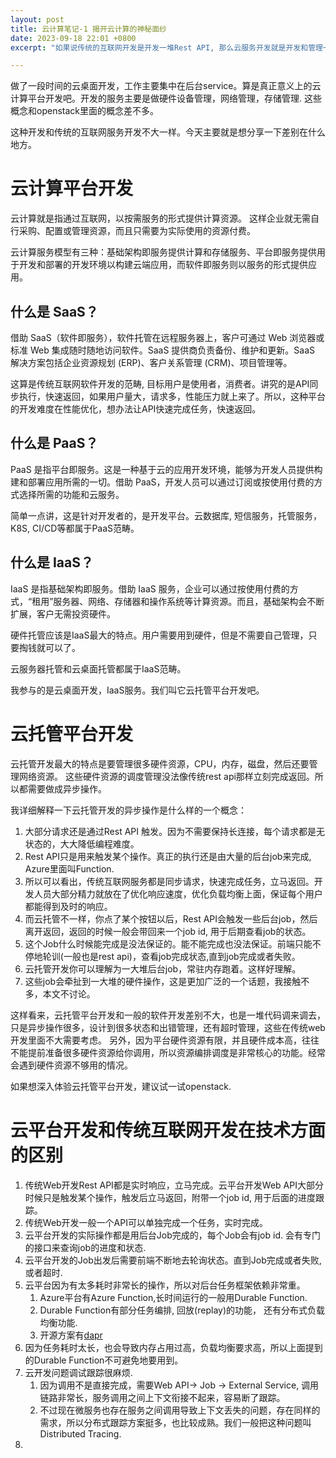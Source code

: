 ```yaml
---
layout: post
title: 云计算笔记-1 揭开云计算的神秘面纱
date: 2023-09-18 22:01 +0800
excerpt: "如果说传统的互联网开发是开发一堆Rest API, 那么云服务开发就是开发和管理一堆background job."

---
```

做了一段时间的云桌面开发，工作主要集中在后台service。算是真正意义上的云计算平台开发吧。开发的服务主要是做硬件设备管理，网络管理，存储管理. 这些概念和openstack里面的概念差不多。

这种开发和传统的互联网服务开发不大一样。今天主要就是想分享一下差别在什么地方。

# 云计算平台开发
云计算就是指通过互联网，以按需服务的形式提供计算资源。 这样企业就无需自行采购、配置或管理资源，而且只需要为实际使用的资源付费。 

云计算服务模型有三种：基础架构即服务提供计算和存储服务、平台即服务提供用于开发和部署的开发环境以构建云端应用，而软件即服务则以服务的形式提供应用。

## 什么是 SaaS？
借助 SaaS（软件即服务），软件托管在远程服务器上，客户可通过 Web 浏览器或标准 Web 集成随时随地访问软件。SaaS 提供商负责备份、维护和更新。SaaS 解决方案包括企业资源规划 (ERP)、客户关系管理 (CRM)、项目管理等。

这算是传统互联网软件开发的范畴, 目标用户是使用者，消费者。讲究的是API同步执行，快速返回，如果用户量大，请求多，性能压力就上来了。所以，这种平台的开发难度在性能优化，想办法让API快速完成任务，快速返回。


## 什么是 PaaS？
PaaS 是指平台即服务。这是一种基于云的应用开发环境，能够为开发人员提供构建和部署应用所需的一切。借助 PaaS，开发人员可以通过订阅或按使用付费的方式选择所需的功能和云服务。

简单一点讲，这是针对开发者的，是开发平台。云数据库, 短信服务，托管服务，K8S, CI/CD等都属于PaaS范畴。

## 什么是 IaaS？
IaaS 是指基础架构即服务。借助 IaaS 服务，企业可以通过按使用付费的方式，“租用”服务器、网络、存储器和操作系统等计算资源。而且，基础架构会不断扩展，客户无需投资硬件。

硬件托管应该是IaaS最大的特点。用户需要用到硬件，但是不需要自己管理，只要掏钱就可以了。

云服务器托管和云桌面托管都属于IaaS范畴。


我参与的是云桌面开发，IaaS服务。我们叫它云托管平台开发吧。

# 云托管平台开发

云托管开发最大的特点是要管理很多硬件资源，CPU，内存，磁盘，然后还要管理网络资源。 这些硬件资源的调度管理没法像传统rest api那样立刻完成返回。所以都需要做成异步操作。

我详细解释一下云托管开发的异步操作是什么样的一个概念：
1. 大部分请求还是通过Rest API 触发。因为不需要保持长连接，每个请求都是无状态的，大大降低编程难度。
2. Rest API只是用来触发某个操作。真正的执行还是由大量的后台job来完成, Azure里面叫Function.
3. 所以可以看出，传统互联网服务都是同步请求，快速完成任务，立马返回。开发人员大部分精力就放在了优化响应速度，优化负载均衡上面，保证每个用户都能得到及时的响应。
4. 而云托管不一样，你点了某个按钮以后，Rest API会触发一些后台job，然后离开返回，返回的时候一般会带回来一个job id, 用于后期查看job的状态。
5. 这个Job什么时候能完成是没法保证的。能不能完成也没法保证。前端只能不停地轮训(一般也是rest api)，查看job完成状态,直到job完成或者失败。
6. 云托管开发你可以理解为一大堆后台job，常驻内存跑着。这样好理解。
7. 这些job会牵扯到一大堆的硬件操作，这是更加广泛的一个话题，我接触不多，本文不讨论。


这样看来，云托管平台开发和一般的软件开发差别不大，也是一堆代码调来调去，只是异步操作很多，设计到很多状态和出错管理，还有超时管理，这些在传统web开发里面不大需要考虑。
另外，因为平台硬件资源有限，并且硬件成本高，往往不能提前准备很多硬件资源给你调用，所以资源编排调度是非常核心的功能。经常会遇到硬件资源不够用的情况。

如果想深入体验云托管平台开发，建议试一试openstack.

# 云平台开发和传统互联网开发在技术方面的区别

1. 传统Web开发Rest API都是实时响应，立马完成。云平台开发Web API大部分时候只是触发某个操作，触发后立马返回，附带一个job id, 用于后面的进度跟踪。
2. 传统Web开发一般一个API可以单独完成一个任务，实时完成。
3. 云平台开发的实际操作都是用后台Job完成的，每个Job会有job id. 会有专门的接口来查询job的进度和状态.
4. 云平台开发的Job出发后需要前端不断地去轮询状态。直到Job完成或者失败, 或者超时.
5. 云平台因为有太多耗时非常长的操作，所以对后台任务框架依赖非常重。
   1. Azure平台有Azure Function,长时间运行的一般用Durable Function. 
   2. Durable Function有部分任务编排, 回放(replay)的功能， 还有分布式负载均衡功能.
   3. 开源方案有[dapr](https://github.com/dapr/dapr)
6. 因为任务耗时太长，也会导致内存占用过高，负载均衡要求高，所以上面提到的Durable Function不可避免地要用到。
7. 云开发问题调试跟踪很麻烦.
   1. 因为调用不是直接完成，需要Web API-> Job -> External Service, 调用链路非常长，服务调用之间上下文衔接不起来，容易断了跟踪。
   2. 不过现在微服务也存在服务之间调用导致上下文丢失的问题，存在同样的需求，所以分布式跟踪方案挺多，也比较成熟。我们一般把这种问题叫Distributed Tracing.
8. 